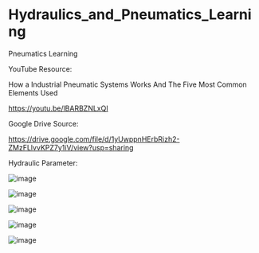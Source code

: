 # Hydraulics_and_Pneumatics_Learning

Pneumatics Learning

YouTube Resource:

How a Industrial Pneumatic Systems Works And The Five Most Common Elements Used

https://youtu.be/lBARBZNLxQI

Google Drive Source:

https://drive.google.com/file/d/1yUwppnHErbRizh2-ZMzFLlvvKPZ7y1iV/view?usp=sharing

Hydraulic Parameter:

![image](https://github.com/junxian428/Hydraulics_and_Pneumatics_Learning/assets/58724748/ef4599c8-a40f-4f3d-b7d6-853b97c10149)

![image](https://github.com/junxian428/Hydraulics_and_Pneumatics_Learning/assets/58724748/4f5101f4-f162-4357-a484-1bb5d93eabdb)

![image](https://github.com/junxian428/Hydraulics_and_Pneumatics_Learning/assets/58724748/ea4b0319-8d57-4733-a0b0-ff4d4b3c3f8b)

![image](https://github.com/junxian428/Hydraulics_and_Pneumatics_Learning/assets/58724748/4f1e6128-be7c-452b-b1cb-a3b02de35ab9)

![image](https://github.com/junxian428/Hydraulics_and_Pneumatics_Learning/assets/58724748/5ed7d3a6-80d4-49be-8937-dd1b7d697bbc)
